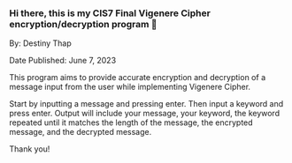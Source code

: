 ### Hi there, this is my CIS7 Final Vigenere Cipher encryption/decryption program 👋
By: Destiny Thap

Date Published: June 7, 2023

This program aims to provide accurate encryption and decryption of a message input from the user while implementing Vigenere Cipher.

Start by inputting a message and pressing enter. Then input a keyword and press enter. Output will include your message, your keyword, the keyword repeated until it matches the length of the message, the encrypted message, and the decrypted message.

Thank you!
